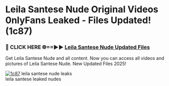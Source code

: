 # Leila Santese Nude Original Videos 0nlyFans Leaked - Files Updated! (1c87)

<h3>🔴 CLICK HERE 🌐==►► <a href="https://tinyurl.com/yrmya6cz" rel="nofollow">Leila Santese Nude Updated Files</a></h3>

Get Leila Santese Nude and all content. Now you can access all videos and pictures of Leila Santese Nude. New Updated Files 2025!

[![1c87](https://i.imgur.com/FMdXYCs.gif)](https://tinyurl.com/yrmya6cz)
leila santese nude leaks<br>
leila santese leaked nudes